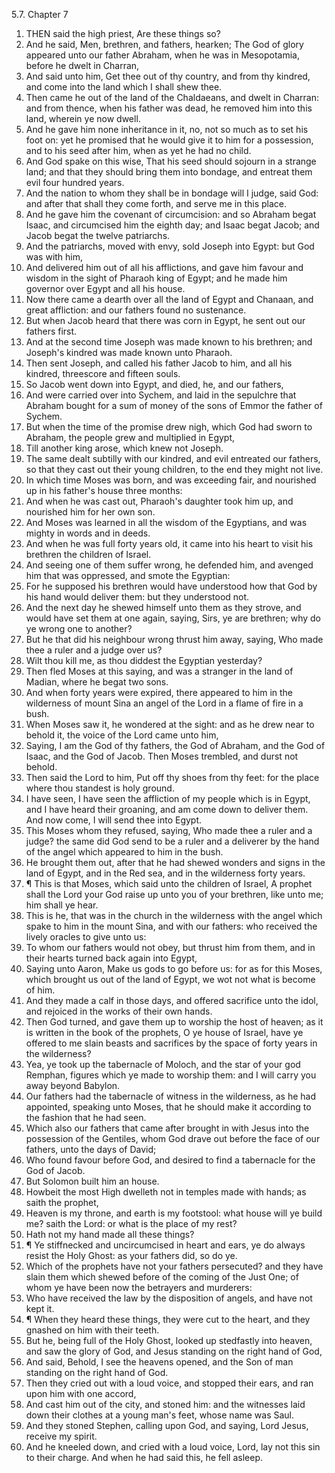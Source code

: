 5.7. Chapter 7
1. THEN said the high priest, Are these things so?
2. And he said, Men, brethren, and fathers, hearken; The God of glory appeared unto our father Abraham, when he was in Mesopotamia, before he dwelt in Charran,
3. And said unto him, Get thee out of thy country, and from thy kindred, and come into the land which I shall shew thee.
4. Then came he out of the land of the Chaldaeans, and dwelt in Charran: and from thence, when his father was dead, he removed him into this land, wherein ye now dwell.
5. And he gave him none inheritance in it, no, not so much as to set his foot on: yet he promised that he would give it to him for a possession, and to his seed after him, when as yet he had no child.
6. And God spake on this wise, That his seed should sojourn in a strange land; and that they should bring them into bondage, and entreat them evil four hundred years.
7. And the nation to whom they shall be in bondage will I judge, said God: and after that shall they come forth, and serve me in this place.
8. And he gave him the covenant of circumcision: and so Abraham begat Isaac, and circumcised him the eighth day; and Isaac begat Jacob; and Jacob begat the twelve patriarchs.
9. And the patriarchs, moved with envy, sold Joseph into Egypt: but God was with him,
10. And delivered him out of all his afflictions, and gave him favour and wisdom in the sight of Pharaoh king of Egypt; and he made him governor over Egypt and all his house.
11. Now there came a dearth over all the land of Egypt and Chanaan, and great affliction: and our fathers found no sustenance.
12. But when Jacob heard that there was corn in Egypt, he sent out our fathers first.
13. And at the second time Joseph was made known to his brethren; and Joseph's kindred was made known unto Pharaoh.
14. Then sent Joseph, and called his father Jacob to him, and all his kindred, threescore and fifteen souls.
15. So Jacob went down into Egypt, and died, he, and our fathers,
16. And were carried over into Sychem, and laid in the sepulchre that Abraham bought for a sum of money of the sons of Emmor the father of Sychem.
17. But when the time of the promise drew nigh, which God had sworn to Abraham, the people grew and multiplied in Egypt,
18. Till another king arose, which knew not Joseph.
19. The same dealt subtilly with our kindred, and evil entreated our fathers, so that they cast out their young children, to the end they might not live.
20. In which time Moses was born, and was exceeding fair, and nourished up in his father's house three months:
21. And when he was cast out, Pharaoh's daughter took him up, and nourished him for her own son.
22. And Moses was learned in all the wisdom of the Egyptians, and was mighty in words and in deeds.
23. And when he was full forty years old, it came into his heart to visit his brethren the children of Israel.
24. And seeing one of them suffer wrong, he defended him, and avenged him that was oppressed, and smote the Egyptian:
25. For he supposed his brethren would have understood how that God by his hand would deliver them: but they understood not.
26. And the next day he shewed himself unto them as they strove, and would have set them at one again, saying, Sirs, ye are brethren; why do ye wrong one to another?
27. But he that did his neighbour wrong thrust him away, saying, Who made thee a ruler and a judge over us?
28. Wilt thou kill me, as thou diddest the Egyptian yesterday?
29. Then fled Moses at this saying, and was a stranger in the land of Madian, where he begat two sons.
30. And when forty years were expired, there appeared to him in the wilderness of mount Sina an angel of the Lord in a flame of fire in a bush.
31. When Moses saw it, he wondered at the sight: and as he drew near to behold it, the voice of the Lord came unto him,
32. Saying, I am the God of thy fathers, the God of Abraham, and the God of Isaac, and the God of Jacob. Then Moses trembled, and durst not behold.
33. Then said the Lord to him, Put off thy shoes from thy feet: for the place where thou standest is holy ground.
34. I have seen, I have seen the affliction of my people which is in Egypt, and I have heard their groaning, and am come down to deliver them. And now come, I will send thee into Egypt.
35. This Moses whom they refused, saying, Who made thee a ruler and a judge? the same did God send to be a ruler and a deliverer by the hand of the angel which appeared to him in the bush.
36. He brought them out, after that he had shewed wonders and signs in the land of Egypt, and in the Red sea, and in the wilderness forty years.
37. ¶ This is that Moses, which said unto the children of Israel, A prophet shall the Lord your God raise up unto you of your brethren, like unto me; him shall ye hear.
38. This is he, that was in the church in the wilderness with the angel which spake to him in the mount Sina, and with our fathers: who received the lively oracles to give unto us:
39. To whom our fathers would not obey, but thrust him from them, and in their hearts turned back again into Egypt,
40. Saying unto Aaron, Make us gods to go before us: for as for this Moses, which brought us out of the land of Egypt, we wot not what is become of him.
41. And they made a calf in those days, and offered sacrifice unto the idol, and rejoiced in the works of their own hands.
42. Then God turned, and gave them up to worship the host of heaven; as it is written in the book of the prophets, O ye house of Israel, have ye offered to me slain beasts and sacrifices by the space of forty years in the wilderness?
43. Yea, ye took up the tabernacle of Moloch, and the star of your god Remphan, figures which ye made to worship them: and I will carry you away beyond Babylon.
44. Our fathers had the tabernacle of witness in the wilderness, as he had appointed, speaking unto Moses, that he should make it according to the fashion that he had seen.
45. Which also our fathers that came after brought in with Jesus into the possession of the Gentiles, whom God drave out before the face of our fathers, unto the days of David;
46. Who found favour before God, and desired to find a tabernacle for the God of Jacob.
47. But Solomon built him an house.
48. Howbeit the most High dwelleth not in temples made with hands; as saith the prophet,
49. Heaven is my throne, and earth is my footstool: what house will ye build me? saith the Lord: or what is the place of my rest?
50. Hath not my hand made all these things?
51. ¶ Ye stiffnecked and uncircumcised in heart and ears, ye do always resist the Holy Ghost: as your fathers did, so do ye.
52. Which of the prophets have not your fathers persecuted? and they have slain them which shewed before of the coming of the Just One; of whom ye have been now the betrayers and murderers:
53. Who have received the law by the disposition of angels, and have not kept it.
54. ¶ When they heard these things, they were cut to the heart, and they gnashed on him with their teeth.
55. But he, being full of the Holy Ghost, looked up stedfastly into heaven, and saw the glory of God, and Jesus standing on the right hand of God,
56. And said, Behold, I see the heavens opened, and the Son of man standing on the right hand of God.
57. Then they cried out with a loud voice, and stopped their ears, and ran upon him with one accord,
58. And cast him out of the city, and stoned him: and the witnesses laid down their clothes at a young man's feet, whose name was Saul.
59. And they stoned Stephen, calling upon God, and saying, Lord Jesus, receive my spirit.
60. And he kneeled down, and cried with a loud voice, Lord, lay not this sin to their charge. And when he had said this, he fell asleep.


